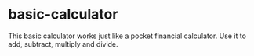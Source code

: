 # basic-calculator
This basic calculator works just like a pocket financial calculator. Use it to add, subtract, multiply and divide.
